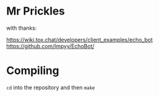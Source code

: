 # Mr Prickles

with thanks:

https://wiki.tox.chat/developers/client_examples/echo_bot
https://github.com/Impyy/EchoBot/

# Compiling

`cd` into the repository and then `make`
